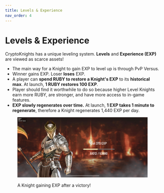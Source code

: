 ```yaml
---
title: Levels & Experience
nav_order: 4
---
```


# Levels & Experience

CryptoKnights has a unique leveling system. **Levels** and **Experience (EXP)** are viewed as scarce assets!

* The main way for a Knight to gain EXP to level up is through PvP Versus.
* Winner gains EXP. Loser **loses** EXP.
* A player can **spend RUBY to restore a Knight's EXP** to its **historical max**. At launch, **1 RUBY restores 100 EXP**.
* Player should find it worthwhile to do so because higher Level Knights earn more RUBY, are stronger, and have more access to in-game features.
* **EXP slowly regenerates over time.** At launch, **1 EXP takes 1 minute to regenerate**, therefore a Knight regenerates 1,440 EXP per day.

<figure><img src=".gitbook/assets/IMG_5579.PNG" alt=""><figcaption><p>A Knight gaining EXP after a victory!</p></figcaption></figure>
